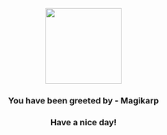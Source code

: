 <p align="center">
            <img src="https://raw.githubusercontent.com/PokeAPI/sprites/master/sprites/pokemon/129.png" width="150" height="150">
          </p>
          <h3 align="center">You have been greeted by - <b>Magikarp</b></h3>
          <h3 align="center">Have a nice day!</h3>
        